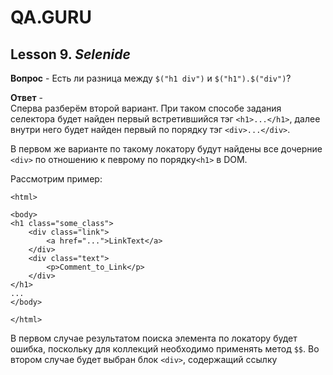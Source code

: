 # QA.GURU
## Lesson 9. *Selenide*

**Вопрос** - Есть ли разница между `$("h1 div")` и `$("h1").$("div")`?

**Ответ** -  
Сперва разберём второй вариант. При таком способе задания селектора будет найден первый встретившийся тэг `<h1>...</h1>`, далее внутри него будет найден первый по порядку тэг `<div>...</div>`.

В первом же варианте по такому локатору будут найдены все дочерние `<div>` по отношению к певрому по порядку`<h1>` в DOM.

Рассмотрим пример:
```
<html>

<body>
<h1 class="some_class">
    <div class="link">
        <a href="...">LinkText</a>
    </div>
    <div class="text">
        <p>Comment_to_Link</p>
    </div>
</h1>
...
</body>

</html>
```

В первом случае результатом поиска элемента по локатору будет ошибка, поскольку для коллекций необходимо применять метод `$$`. Во втором случае будет выбран блок `<div>`, содержащий ссылку
